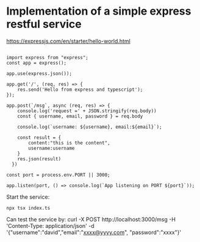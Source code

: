 # Implementation of a simple express restful service

https://expressjs.com/en/starter/hello-world.html

```

import express from "express";
const app = express();

app.use(express.json());

app.get('/', (req, res) => {
    res.send('Hello from express and typescript');
});

app.post(`/msg`, async (req, res) => {
    console.log('request =' + JSON.stringify(req.body))
    const { username, email, password } = req.body

    console.log(`username: ${username}, email:${email}`);

    const result = {
        content:"this is the content",
        username:username
    }
    res.json(result)
  })

const port = process.env.PORT || 3000;

app.listen(port, () => console.log(`App listening on PORT ${port}`));

```

Start the service:
```
npx tsx index.ts
```

Can test the service by:
curl -X POST http://localhost:3000/msg -H 'Content-Type: application/json' -d '{"username":"david","email":"xxxx@yyyy.com", "password":"xxxx"}'
